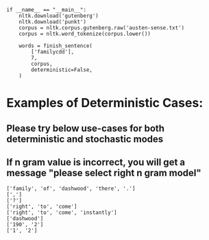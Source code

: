 ```
if __name__ == "__main__":
    nltk.download('gutenberg')
    nltk.download('punkt')
    corpus = nltk.corpus.gutenberg.raw('austen-sense.txt')
    corpus = nltk.word_tokenize(corpus.lower())

    words = finish_sentence(
        ['familycdd'],
        7,
        corpus,
        deterministic=False,
    )
```

# Examples of Deterministic Cases:
## Please try below use-cases for both deterministic and stochastic modes
## If n gram value is incorrect, you will get a message "please select right n gram model"

```
['family', 'of', 'dashwood', 'there', '.']
[',']
['?']
['right', 'to', 'come']
['right', 'to', 'come', 'instantly']
['dashwood']
['190', '2']
['1', '2']
```


